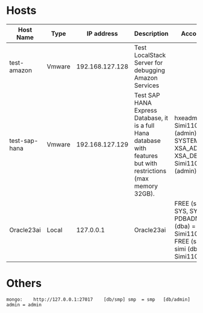 # Hosts
<table>
<thead>
<tr>
    <th>Host Name</th>
    <th>Type</th>
    <th>IP address</th>
    <th>Description</th>
    <th>Accounts</th>
</tr>
</thead>
<tbody>
<tr>
    <td>test-amazon</td>
    <td>Vmware</td>
    <td>192.168.127.128</td>
    <td>Test LocalStack Server for debugging Amazon Services</td>
</tr>
<tr>
    <td>test-sap-hana</td>
    <td>Vmware</td>
    <td>192.168.127.129</td>
    <td>Test SAP HANA Express Database, it is a full Hana database with features but with restrictions (max memory 32GB). </td>
    <td> 
        hxeadm = Simi110120% (admin) <br/> 
        SYSTEM, XSA_ADMIN, XSA_DEV = Simi110119% (admin)
    </td>
</tr>
<tr>
    <td>Oracle23ai</td>
    <td>Local</td>
    <td>127.0.0.1</td>
    <td>Oracle23ai</td>
    <td> 
        FREE (sid) = SYS, SYSTEM, PDBADMIN (dba) = Simi110120%  <br/>
        FREE (sid) = simi (dba) = Simi110120%  
    </td>
</tr>
</tbody>
</table>

# Others

```text
mongo:    http://127.0.0.1:27017    [db/smp] smp  = smp   [db/admin] admin = admin
```

